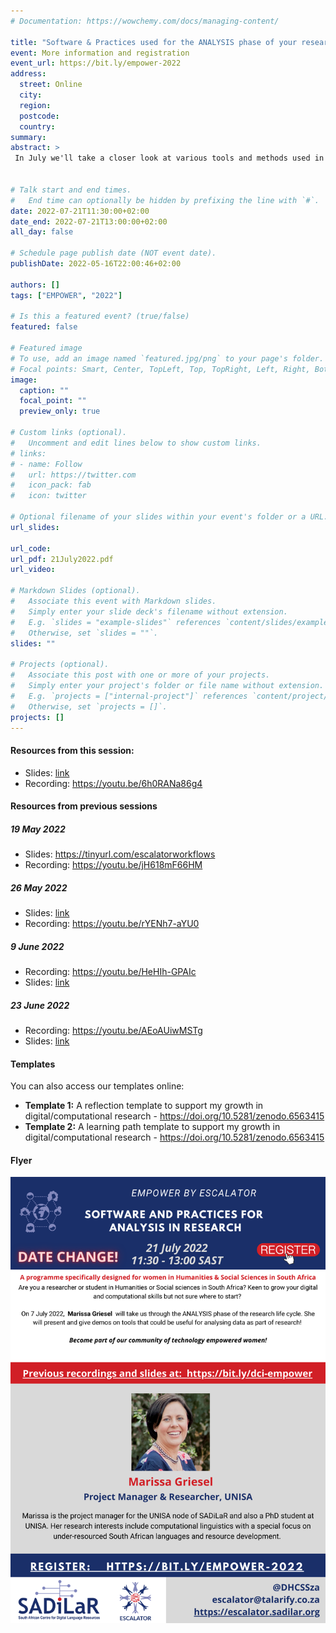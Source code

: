 ```yaml
---
# Documentation: https://wowchemy.com/docs/managing-content/

title: "Software & Practices used for the ANALYSIS phase of your research project"
event: More information and registration
event_url: https://bit.ly/empower-2022
address:
  street: Online
  city:
  region:
  postcode:
  country:
summary: 
abstract: >
 In July we'll take a closer look at various tools and methods used in the analysis phase of research.


# Talk start and end times.
#   End time can optionally be hidden by prefixing the line with `#`.
date: 2022-07-21T11:30:00+02:00
date_end: 2022-07-21T13:00:00+02:00
all_day: false

# Schedule page publish date (NOT event date).
publishDate: 2022-05-16T22:00:46+02:00

authors: []
tags: ["EMPOWER", "2022"]

# Is this a featured event? (true/false)
featured: false

# Featured image
# To use, add an image named `featured.jpg/png` to your page's folder. 
# Focal points: Smart, Center, TopLeft, Top, TopRight, Left, Right, BottomLeft, Bottom, BottomRight.
image:
  caption: ""
  focal_point: ""
  preview_only: true

# Custom links (optional).
#   Uncomment and edit lines below to show custom links.
# links:
# - name: Follow
#   url: https://twitter.com
#   icon_pack: fab
#   icon: twitter

# Optional filename of your slides within your event's folder or a URL.
url_slides:

url_code:
url_pdf: 21July2022.pdf
url_video:

# Markdown Slides (optional).
#   Associate this event with Markdown slides.
#   Simply enter your slide deck's filename without extension.
#   E.g. `slides = "example-slides"` references `content/slides/example-slides.md`.
#   Otherwise, set `slides = ""`.
slides: ""

# Projects (optional).
#   Associate this post with one or more of your projects.
#   Simply enter your project's folder or file name without extension.
#   E.g. `projects = ["internal-project"]` references `content/project/deep-learning/index.md`.
#   Otherwise, set `projects = []`.
projects: []
---
```


#### Resources from this session:

- Slides: [link](https://docs.google.com/presentation/d/1WGBLXCf78xTPoKdJigUB1LJuD0d2c1Ibd45IrGZW3h8/edit?usp=sharing)
- Recording: <https://youtu.be/6h0RANa86g4>

#### Resources from previous sessions 

##### 19 May 2022

- Slides: <https://tinyurl.com/escalatorworkflows>
- Recording: <https://youtu.be/jH618mF66HM>

##### 26 May 2022

- Slides: [link](https://docs.google.com/presentation/d/e/2PACX-1vRPIzEAYnlTRt08M0A0zJ8jC8o5U6KQjU-5nIrAc2DFU1KUgmCO1j6WlR0FXUzlKcnhFc5Yw4PKO2i7/pub?start=false&loop=false&delayms=3000)
- Recording: <https://youtu.be/rYENh7-aYU0>

##### 9 June 2022

- Recording: <https://youtu.be/HeHIh-GPAIc>
- Slides: [link](https://docs.google.com/presentation/d/1-yZlTiWprcXmAhH3K6rV1T-ajTWvHN-2rrn9hMMEd-8/edit#slide=id.g11eb8603442_0_30)

##### 23 June 2022

- Recording: <https://youtu.be/AEoAUiwMSTg>
- Slides: [link](https://docs.google.com/presentation/d/1wHWqP8odqIxcCLI48FDEwVmBPe7Mq8FywmnQkLG-LUQ/edit?usp=sharing)

#### Templates

You can also access our templates online:

- **Template 1:** A reflection template to support my growth in digital/computational research - <https://doi.org/10.5281/zenodo.6563415>
- **Template 2:**  A learning path template to support my growth in digital/computational research - <https://doi.org/10.5281/zenodo.6563415>

#### Flyer

[![21July2022](21July2022.png)](https://bit.ly/empower-2022)
